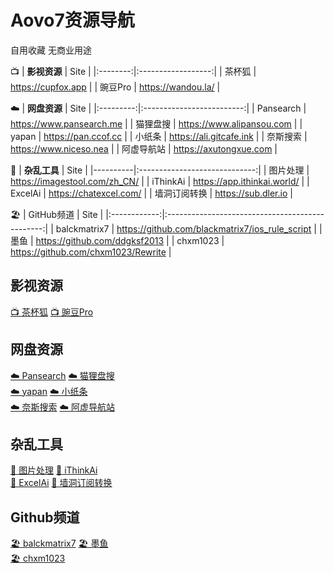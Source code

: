 # Aovo7资源导航
自用收藏 无商业用途

📺
| **影视资源** | Site               |
|:--------:|:------------------:|
| 茶杯狐      | https://cupfox.app |
| 豌豆Pro    | https://wandou.la/ |

☁️
| **网盘资源**  | Site                      |
|:---------:|:-------------------------:|
| Pansearch | https://www.pansearch.me  |
| 猫狸盘搜      | https://www.alipansou.com |
| yapan     | https://pan.ccof.cc       |
| 小纸条       | https://ali.gitcafe.ink   |
| 奈斯搜索      | https://www.niceso.nea    |
| 阿虚导航站     | https://axutongxue.com    |

🔧
| **杂乱工具** | Site                          |
|----------|:-----------------------------:|
| 图片处理     | https://imagestool.com/zh_CN/ |
| iThinkAi | https://app.ithinkai.world/   |
| ExcelAi  | https://chatexcel.com/        |
| 墙洞订阅转换   | https://sub.dler.io           |

🏖️
| GitHub频道     | Site                                            |
|:------------:|:-----------------------------------------------:|
| balckmatrix7 | https://github.com/blackmatrix7/ios_rule_script |
| 墨鱼           | https://github.com/ddgksf2013                   |
| chxm1023     | https://github.com/chxm1023/Rewrite             |

## **影视资源**
[📺 茶杯狐](https://cupfox.app)    [📺 豌豆Pro](https://wandou.la/)  
## **网盘资源**
[☁️ Pansearch](https://www.pansearch.me)    [☁️ 猫狸盘搜](https://www.alipansou.com)  
[☁️ yapan](https://pan.ccof.cc)    [☁️ 小纸条](https://ali.gitcafe.ink)  
[☁️ 奈斯搜索](https://www.niceso.nea)    [☁️ 阿虚导航站](https://axutongxue.com)  
## **杂乱工具**
[🔧 图片处理](https://imagestool.com/zh_CN/)    [🔧 iThinkAi](https://app.ithinkai.world/)  
[🔧 ExcelAi](https://chatexcel.com/)    [🔧 墙洞订阅转换](https://sub.dler.io)  
## **Github频道**
[🏖️ balckmatrix7](https://github.com/blackmatrix7/ios_rule_script)    [🏖️ 墨鱼](https://github.com/ddgksf2013)  
[🏖️ chxm1023](https://github.com/chxm1023/Rewrite)











